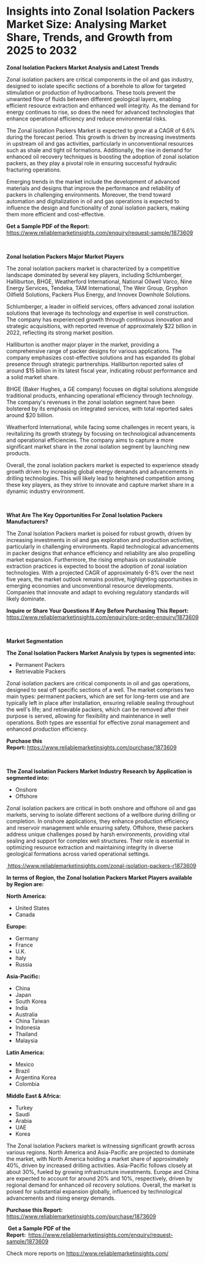 <p><h1>Insights into Zonal Isolation Packers Market Size: Analysing Market Share, Trends, and Growth from 2025 to 2032</h1></p><p><strong>Zonal Isolation Packers Market Analysis and Latest Trends</strong></p>
<p><p>Zonal isolation packers are critical components in the oil and gas industry, designed to isolate specific sections of a borehole to allow for targeted stimulation or production of hydrocarbons. These tools prevent the unwanted flow of fluids between different geological layers, enabling efficient resource extraction and enhanced well integrity. As the demand for energy continues to rise, so does the need for advanced technologies that enhance operational efficiency and reduce environmental risks.</p><p>The Zonal Isolation Packers Market is expected to grow at a CAGR of 6.6% during the forecast period. This growth is driven by increasing investments in upstream oil and gas activities, particularly in unconventional resources such as shale and tight oil formations. Additionally, the rise in demand for enhanced oil recovery techniques is boosting the adoption of zonal isolation packers, as they play a pivotal role in ensuring successful hydraulic fracturing operations.</p><p>Emerging trends in the market include the development of advanced materials and designs that improve the performance and reliability of packers in challenging environments. Moreover, the trend toward automation and digitalization in oil and gas operations is expected to influence the design and functionality of zonal isolation packers, making them more efficient and cost-effective.</p></p>
<p><strong>Get a Sample PDF of the Report:&nbsp;</strong> <a href="https://www.reliablemarketinsights.com/enquiry/request-sample/1873609?utm_campaign=2013&utm_medium=2&utm_source=Github&utm_content=ia&utm_term=16022025&utm_id=zonal-isolation-packers">https://www.reliablemarketinsights.com/enquiry/request-sample/1873609</a></p>
<p>&nbsp;</p>
<p><strong>Zonal Isolation Packers Major Market Players</strong></p>
<p><p>The zonal isolation packers market is characterized by a competitive landscape dominated by several key players, including Schlumberger, Halliburton, BHGE, Weatherford International, National Oilwell Varco, Nine Energy Services, Tendeka, TAM International, The Weir Group, Gryphon Oilfield Solutions, Packers Plus Energy, and Innovex Downhole Solutions. </p><p>Schlumberger, a leader in oilfield services, offers advanced zonal isolation solutions that leverage its technology and expertise in well construction. The company has experienced growth through continuous innovation and strategic acquisitions, with reported revenue of approximately $22 billion in 2022, reflecting its strong market position.</p><p>Halliburton is another major player in the market, providing a comprehensive range of packer designs for various applications. The company emphasizes cost-effective solutions and has expanded its global presence through strategic partnerships. Halliburton reported sales of around $15 billion in its latest fiscal year, indicating robust performance and a solid market share.</p><p>BHGE (Baker Hughes, a GE company) focuses on digital solutions alongside traditional products, enhancing operational efficiency through technology. The company's revenues in the zonal isolation segment have been bolstered by its emphasis on integrated services, with total reported sales around $20 billion.</p><p>Weatherford International, while facing some challenges in recent years, is revitalizing its growth strategy by focusing on technological advancements and operational efficiencies. The company aims to capture a more significant market share in the zonal isolation segment by launching new products.</p><p>Overall, the zonal isolation packers market is expected to experience steady growth driven by increasing global energy demands and advancements in drilling technologies. This will likely lead to heightened competition among these key players, as they strive to innovate and capture market share in a dynamic industry environment.</p></p>
<p>&nbsp;</p>
<p><strong>What Are The Key Opportunities For Zonal Isolation Packers Manufacturers?</strong></p>
<p><p>The Zonal Isolation Packers market is poised for robust growth, driven by increasing investments in oil and gas exploration and production activities, particularly in challenging environments. Rapid technological advancements in packer designs that enhance efficiency and reliability are also propelling market expansion. Furthermore, the rising emphasis on sustainable extraction practices is expected to boost the adoption of zonal isolation technologies. With a projected CAGR of approximately 6-8% over the next five years, the market outlook remains positive, highlighting opportunities in emerging economies and unconventional resource developments. Companies that innovate and adapt to evolving regulatory standards will likely dominate.</p></p>
<p><strong>Inquire or Share Your Questions If Any Before Purchasing This Report:</strong> <a href="https://www.reliablemarketinsights.com/enquiry/pre-order-enquiry/1873609?utm_campaign=2013&utm_medium=2&utm_source=Github&utm_content=ia&utm_term=16022025&utm_id=zonal-isolation-packers">https://www.reliablemarketinsights.com/enquiry/pre-order-enquiry/1873609</a></p>
<p>&nbsp;</p>
<p><strong>Market Segmentation</strong></p>
<p><strong>The Zonal Isolation Packers Market Analysis by types is segmented into:</strong></p>
<p><ul><li>Permanent Packers</li><li>Retrievable Packers</li></ul></p>
<p><p>Zonal isolation packers are critical components in oil and gas operations, designed to seal off specific sections of a well. The market comprises two main types: permanent packers, which are set for long-term use and are typically left in place after installation, ensuring reliable sealing throughout the well's life; and retrievable packers, which can be removed after their purpose is served, allowing for flexibility and maintenance in well operations. Both types are essential for effective zonal management and enhanced production efficiency.</p></p>
<p><strong>Purchase this Report:&nbsp;</strong><a href="https://www.reliablemarketinsights.com/purchase/1873609?utm_campaign=2013&utm_medium=2&utm_source=Github&utm_content=ia&utm_term=16022025&utm_id=zonal-isolation-packers">https://www.reliablemarketinsights.com/purchase/1873609</a></p>
<p>&nbsp;</p>
<p><strong>The Zonal Isolation Packers Market Industry Research by Application is segmented into:</strong></p>
<p><ul><li>Onshore</li><li>Offshore</li></ul></p>
<p><p>Zonal isolation packers are critical in both onshore and offshore oil and gas markets, serving to isolate different sections of a wellbore during drilling or completion. In onshore applications, they enhance production efficiency and reservoir management while ensuring safety. Offshore, these packers address unique challenges posed by harsh environments, providing vital sealing and support for complex well structures. Their role is essential in optimizing resource extraction and maintaining integrity in diverse geological formations across varied operational settings.</p></p>
<p><a href="https://www.reliablemarketinsights.com/zonal-isolation-packers-r1873609?utm_campaign=2013&utm_medium=2&utm_source=Github&utm_content=ia&utm_term=16022025&utm_id=zonal-isolation-packers">&nbsp;https://www.reliablemarketinsights.com/zonal-isolation-packers-r1873609</a></p>
<p><strong>In terms of Region, the Zonal Isolation Packers Market Players available by Region are:</strong></p>
<p>
    <p> <strong> North America: </strong>
        <ul>
            <li>United States</li>
            <li>Canada</li>
        </ul>
        </p> 
    <p> <strong> Europe: </strong>
        <ul>
            <li>Germany</li>
            <li>France</li>
            <li>U.K.</li>
            <li>Italy</li>
            <li>Russia</li>
        </ul>
        </p> 
    <p> <strong> Asia-Pacific: </strong>
        <ul>
            <li>China</li>
            <li>Japan</li>
            <li>South Korea</li>
            <li>India</li>
            <li>Australia</li>
            <li>China Taiwan</li>
            <li>Indonesia</li>
            <li>Thailand</li>
            <li>Malaysia</li>
        </ul>
        </p> 
    <p> <strong> Latin America: </strong>
        <ul>
            <li>Mexico</li>
            <li>Brazil</li>
            <li>Argentina Korea</li>
            <li>Colombia</li>
        </ul>
        </p> 
    <p> <strong> Middle East & Africa: </strong>
        <ul>
            <li>Turkey</li>
            <li>Saudi</li>
            <li>Arabia</li>
            <li>UAE</li>
            <li>Korea</li>
        </ul>
    </p>
    </p>
<p><p>The Zonal Isolation Packers market is witnessing significant growth across various regions. North America and Asia-Pacific are projected to dominate the market, with North America holding a market share of approximately 40%, driven by increased drilling activities. Asia-Pacific follows closely at about 30%, fueled by growing infrastructure investments. Europe and China are expected to account for around 20% and 10%, respectively, driven by regional demand for enhanced oil recovery solutions. Overall, the market is poised for substantial expansion globally, influenced by technological advancements and rising energy demands.</p></p>
<p><strong>Purchase this Report: </strong><a href="https://www.reliablemarketinsights.com/purchase/1873609?utm_campaign=2013&utm_medium=2&utm_source=Github&utm_content=ia&utm_term=16022025&utm_id=zonal-isolation-packers">https://www.reliablemarketinsights.com/purchase/1873609</a></p>
<p>&nbsp;<strong>Get a Sample PDF of the Report:&nbsp;&nbsp;</strong><a href="https://www.reliablemarketinsights.com/enquiry/request-sample/1873609?utm_campaign=2013&utm_medium=2&utm_source=Github&utm_content=ia&utm_term=16022025&utm_id=zonal-isolation-packers">https://www.reliablemarketinsights.com/enquiry/request-sample/1873609</a></p>
<p><strong></strong></p>
<p>Check more reports on <a href="https://www.reliablemarketinsights.com/?utm_campaign=2013&utm_medium=2&utm_source=Github&utm_content=ia&utm_term=16022025&utm_id=zonal-isolation-packers">https://www.reliablemarketinsights.com/</a></p>